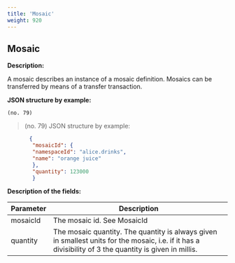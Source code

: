 ```yaml
---
title: 'Mosaic'
weight: 920
---
```


 
## Mosaic 
**Description:**
 
A mosaic describes an instance of a mosaic definition. Mosaics can be transferred by means of a transfer transaction.

 
**JSON structure by example:**

`(no. 79) `

>    (no. 79) JSON structure by example:

 
```json
       {
        "mosaicId": {
        "namespaceId": "alice.drinks",
        "name": "orange juice"
        },
        "quantity": 123000
        }
``` 
**Description of the fields:**
 

| Parameter | Description |
|------|------|
| mosaicId | The mosaic id. See MosaicId |
| quantity | The mosaic quantity. The quantity is always given in smallest units for the mosaic, i.e. if it has a divisibility of 3 the quantity is given in millis.  |

 
